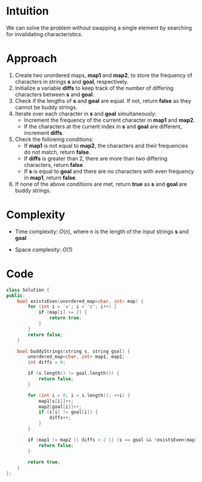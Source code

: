 # Intuition
We can solve the problem without swapping a single element by searching for invalidating characteristics.

# Approach
1. Create two unordered maps, **map1** and **map2**, to store the frequency of characters in strings **s** and **goal**, respectively.
2. Initialize a variable **diffs** to keep track of the number of differing characters between **s** and **goal**.
3. Check if the lengths of **s** and **goal** are equal. If not, return **false** as they cannot be buddy strings.
4. Iterate over each character in **s** and **goal** simultaneously:
    - Increment the frequency of the current character in **map1** and **map2**.
    - If the characters at the current index in **s** and **goal** are different, increment **diffs**.
5. Check the following conditions:
    - If **map1** is not equal to **map2**, the characters and their frequencies do not match, return **false**.
    - If **diffs** is greater than 2, there are more than two differing characters, return **false**.
    - If **s** is equal to **goal** and there are no characters with even frequency in **map1**, return **false**.
6. If none of the above conditions are met, return **true** as **s** and **goal** are buddy strings.

# Complexity
- Time complexity:
$O(n)$, where n is the length of the input strings **s** and **goal**

- Space complexity:
$O(1)$

# Code
```c++
class Solution {
public:
    bool existsEven(unordered_map<char, int> map) {
        for (int i = 'a'; i < 'z'; i++) {
            if (map[i] >= 2) {
                return true;
            }
        }
        return false;
    }

    bool buddyStrings(string s, string goal) {
        unordered_map<char, int> map1, map2;
        int diffs = 0;

        if (s.length() != goal.length()) {
            return false;
        }

        for (int i = 0; i < s.length(); ++i) {
            map1[s[i]]++;
            map2[goal[i]]++;
            if (s[i] != goal[i]) {
                diffs++;
            }
        }

        if (map1 != map2 || diffs > 2 || (s == goal && !existsEven(map1))) {
            return false;
        }
        
        return true;
    }
};
```